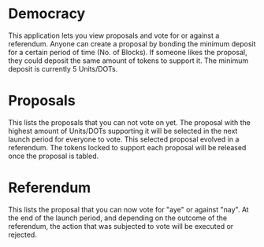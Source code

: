# Democracy

This application lets you view proposals and vote for or against a referendum.
Anyone can create a proposal by bonding the minimum deposit for a certain period of time (No. of Blocks). If someone likes the proposal, they could deposit the same amount of tokens to support it. The minimum deposit is currently 5 Units/DOTs.

# Proposals

This lists the proposals that you can not vote on yet. The proposal with the highest amount of Units/DOTs supporting it will be selected in the next launch period for everyone to vote. This selected proposal evolved in a referendum. The tokens locked to support each proposal will be released once the proposal is tabled.

# Referendum

This lists the proposal that you can now vote for "aye" or against "nay".
At the end of the launch period, and depending on the outcome of the referendum, the action that was subjected to vote will be executed or rejected.
